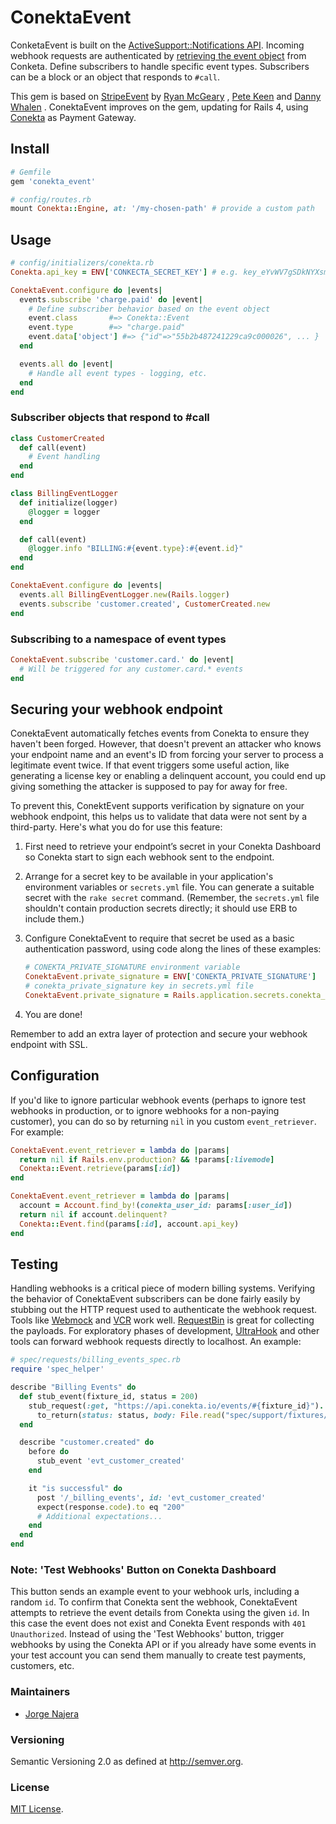 # ConektaEvent
ConketaEvent is built on the [ActiveSupport::Notifications API](http://api.rubyonrails.org/classes/ActiveSupport/Notifications.html). Incoming webhook requests are authenticated by [retrieving the event object](https://developers.conekta.com/api#events) from Conketa. Define subscribers to handle specific event types. Subscribers can be a block or an object that responds to `#call`.

This gem is based on [StripeEvent](https://github.com/integrallis/stripe_event) by [Ryan McGeary](https://github.com/rmm5t) , [Pete Keen](https://github.com/peterkeen) and [Danny Whalen](https://github.com/invisiblefunnel) . ConektaEvent improves on the gem, updating for Rails 4,  using [Conekta](https://www.conekta.com/en)  as Payment Gateway.

## Install

```ruby
# Gemfile
gem 'conekta_event'
```

```ruby
# config/routes.rb
mount Conekta::Engine, at: '/my-chosen-path' # provide a custom path
```

## Usage

```ruby
# config/initializers/conekta.rb
Conekta.api_key = ENV['CONKECTA_SECRET_KEY'] # e.g. key_eYvWV7gSDkNYXsmr

ConektaEvent.configure do |events|
  events.subscribe 'charge.paid' do |event|
    # Define subscriber behavior based on the event object
    event.class       #=> Conekta::Event
    event.type        #=> "charge.paid"
    event.data['object'] #=> {"id"=>"55b2b487241229ca9c000026", ... }
  end

  events.all do |event|
    # Handle all event types - logging, etc.
  end
end
```

### Subscriber objects that respond to #call

```ruby
class CustomerCreated
  def call(event)
    # Event handling
  end
end

class BillingEventLogger
  def initialize(logger)
    @logger = logger
  end

  def call(event)
    @logger.info "BILLING:#{event.type}:#{event.id}"
  end
end
```

```ruby
ConektaEvent.configure do |events|
  events.all BillingEventLogger.new(Rails.logger)
  events.subscribe 'customer.created', CustomerCreated.new
end
```

### Subscribing to a namespace of event types

```ruby
ConektaEvent.subscribe 'customer.card.' do |event|
  # Will be triggered for any customer.card.* events
end
```

## Securing your webhook endpoint

ConektaEvent automatically fetches events from Conekta to ensure they haven't been forged. However, that doesn't prevent an attacker who knows your endpoint name and an event's ID from forcing your server to process a legitimate event twice. If that event triggers some useful action, like generating a license key or enabling a delinquent account, you could end up giving something the attacker is supposed to pay for away for free.

To prevent this, ConektEvent supports verification by signature on your webhook endpoint, this helps us to validate that data were not sent by a third-party.  Here's what you do for use this feature:

1.  First need to retrieve your endpoint’s secret in your Conekta Dashboard so Conekta start to sign each webhook sent to the endpoint.
2. Arrange for a secret key to be available in your application's environment variables or `secrets.yml` file. You can generate a suitable secret with the `rake secret` command. (Remember, the `secrets.yml` file shouldn't contain production secrets directly; it should use ERB to include them.)

3. Configure ConektaEvent to require that secret be used as a basic authentication password, using code along the lines of these examples:

    ```ruby
    # CONEKTA_PRIVATE_SIGNATURE environment variable
    ConektaEvent.private_signature = ENV['CONEKTA_PRIVATE_SIGNATURE']
    # conekta_private_signature key in secrets.yml file
    ConektaEvent.private_signature = Rails.application.secrets.conekta_private_signature
    ```

4. You are done!

Remember to add an extra layer of protection and secure your webhook endpoint with SSL.

## Configuration

If you'd like to ignore particular webhook events (perhaps to ignore test webhooks in production, or to ignore webhooks for a non-paying customer), you can do so by returning `nil` in you custom `event_retriever`. For example:

```ruby
ConektaEvent.event_retriever = lambda do |params|
  return nil if Rails.env.production? && !params[:livemode]
  Conekta::Event.retrieve(params[:id])
end
```

```ruby
ConektaEvent.event_retriever = lambda do |params|
  account = Account.find_by!(conekta_user_id: params[:user_id])
  return nil if account.delinquent?
  Conekta::Event.find(params[:id], account.api_key)
end
```

## Testing

Handling webhooks is a critical piece of modern billing systems. Verifying the behavior of ConektaEvent subscribers can be done fairly easily by stubbing out the HTTP request used to authenticate the webhook request. Tools like [Webmock](https://github.com/bblimke/webmock) and [VCR](https://github.com/vcr/vcr) work well. [RequestBin](http://requestb.in/) is great for collecting the payloads. For exploratory phases of development, [UltraHook](http://www.ultrahook.com/) and other tools can forward webhook requests directly to localhost. An example:

```ruby
# spec/requests/billing_events_spec.rb
require 'spec_helper'

describe "Billing Events" do
  def stub_event(fixture_id, status = 200)
    stub_request(:get, "https://api.conekta.io/events/#{fixture_id}").
      to_return(status: status, body: File.read("spec/support/fixtures/#{fixture_id}.json"))
  end

  describe "customer.created" do
    before do
      stub_event 'evt_customer_created'
    end

    it "is successful" do
      post '/_billing_events', id: 'evt_customer_created'
      expect(response.code).to eq "200"
      # Additional expectations...
    end
  end
end
```

### Note: 'Test Webhooks' Button on Conekta Dashboard

This button sends an example event to your webhook urls, including a random `id`. To confirm that Conekta sent the webhook, ConektaEvent attempts to retrieve the event details from Conekta using the given `id`. In this case the event does not exist and Conekta Event responds with `401 Unauthorized`. Instead of using the 'Test Webhooks' button, trigger webhooks by using the Conekta API or if you already have some events in your test account you can send them manually  to create test payments, customers, etc.

### Maintainers

* [Jorge Najera](https://github.com/jNajera)

### Versioning

Semantic Versioning 2.0 as defined at <http://semver.org>.

### License

[MIT License](https://github.com/Actiun/conkecta-event/blob/master/MIT-LICENSE).

